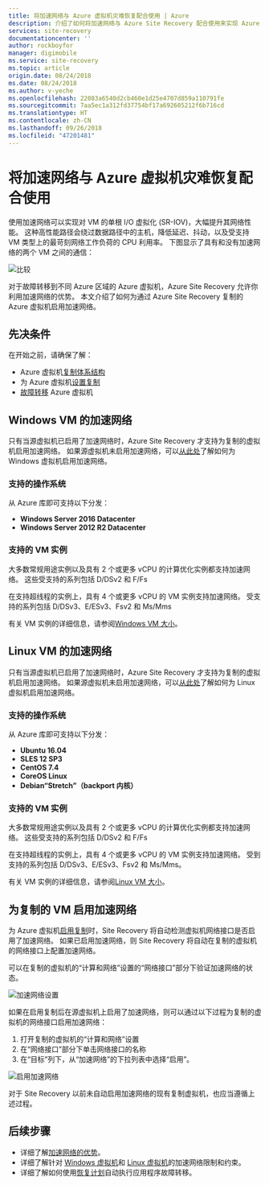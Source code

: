 ```yaml
---
title: 将加速网络与 Azure 虚拟机灾难恢复配合使用 | Azure
description: 介绍了如何将加速网络与 Azure Site Recovery 配合使用来实现 Azure 虚拟机灾难恢复
services: site-recovery
documentationcenter: ''
author: rockboyfor
manager: digimobile
ms.service: site-recovery
ms.topic: article
origin.date: 08/24/2018
ms.date: 08/24/2018
ms.author: v-yeche
ms.openlocfilehash: 22083a6540d2cb460e1d25e4707d859a110791fe
ms.sourcegitcommit: 7aa5ec1a312fd37754bf17a692605212f6b716cd
ms.translationtype: HT
ms.contentlocale: zh-CN
ms.lasthandoff: 09/26/2018
ms.locfileid: "47201481"
---
```

# <a name="accelerated-networking-with-azure-virtual-machine-disaster-recovery"></a>将加速网络与 Azure 虚拟机灾难恢复配合使用

使用加速网络可以实现对 VM 的单根 I/O 虚拟化 (SR-IOV)，大幅提升其网络性能。 这种高性能路径会绕过数据路径中的主机，降低延迟、抖动，以及受支持 VM 类型上的最苛刻网络工作负荷的 CPU 利用率。 下图显示了具有和没有加速网络的两个 VM 之间的通信：

![比较](./media/azure-vm-disaster-recovery-with-accelerated-networking/accelerated-networking-benefit.png)

对于故障转移到不同 Azure 区域的 Azure 虚拟机，Azure Site Recovery 允许你利用加速网络的优势。 本文介绍了如何为通过 Azure Site Recovery 复制的 Azure 虚拟机启用加速网络。

## <a name="prerequisites"></a>先决条件

在开始之前，请确保了解：
-   Azure 虚拟机[复制体系结构](azure-to-azure-architecture.md)
-   为 Azure 虚拟机[设置复制](azure-to-azure-tutorial-enable-replication.md)
-   [故障转移](azure-to-azure-tutorial-failover-failback.md) Azure 虚拟机

## <a name="accelerated-networking-with-windows-vms"></a>Windows VM 的加速网络

只有当源虚拟机已启用了加速网络时，Azure Site Recovery 才支持为复制的虚拟机启用加速网络。 如果源虚拟机未启用加速网络，可以[从此处](../virtual-network/create-vm-accelerated-networking-powershell.md#enable-accelerated-networking-on-existing-vms)了解如何为 Windows 虚拟机启用加速网络。

### <a name="supported-operating-systems"></a>支持的操作系统
从 Azure 库即可支持以下分发：
* **Windows Server 2016 Datacenter**
* **Windows Server 2012 R2 Datacenter**

### <a name="supported-vm-instances"></a>支持的 VM 实例
大多数常规用途实例以及具有 2 个或更多 vCPU 的计算优化实例都支持加速网络。  这些受支持的系列包括 D/DSv2 和 F/Fs

在支持超线程的实例上，具有 4 个或更多 vCPU 的 VM 实例支持加速网络。 受支持的系列包括 D/DSv3、E/ESv3、Fsv2 和 Ms/Mms

有关 VM 实例的详细信息，请参阅[Windows VM 大小](../virtual-machines/windows/sizes.md?toc=%2fvirtual-network%2ftoc.json)。

## <a name="accelerated-networking-with-linux-vms"></a>Linux VM 的加速网络

只有当源虚拟机已启用了加速网络时，Azure Site Recovery 才支持为复制的虚拟机启用加速网络。 如果源虚拟机未启用加速网络，可以[从此处](../virtual-network/create-vm-accelerated-networking-cli.md#enable-accelerated-networking-on-existing-vms)了解如何为 Linux 虚拟机启用加速网络。

### <a name="supported-operating-systems"></a>支持的操作系统
从 Azure 库即可支持以下分发：
* **Ubuntu 16.04**
* **SLES 12 SP3**
* **CentOS 7.4**
* **CoreOS Linux**
* **Debian“Stretch”（backport 内核）**

<!-- Not Available on * **RHEL 7.4**-->
<!-- Not Available on * **Oracle Linux 7.4**-->
### <a name="supported-vm-instances"></a>支持的 VM 实例
大多数常规用途实例以及具有 2 个或更多 vCPU 的计算优化实例都支持加速网络。  这些受支持的系列包括 D/DSv2 和 F/Fs

在支持超线程的实例上，具有 4 个或更多 vCPU 的 VM 实例支持加速网络。 受到支持的系列包括 D/DSv3、E/ESv3、Fsv2 和 Ms/Mms。

有关 VM 实例的详细信息，请参阅[Linux VM 大小](../virtual-machines/linux/sizes.md?toc=%2fvirtual-network%2ftoc.json)。

## <a name="enabling-accelerated-networking-for-replicated-vms"></a>为复制的 VM 启用加速网络

为 Azure 虚拟机[启用复制](azure-to-azure-tutorial-enable-replication.md)时，Site Recovery 将自动检测虚拟机网络接口是否启用了加速网络。 如果已启用加速网络，则 Site Recovery 将自动在复制的虚拟机的网络接口上配置加速网络。

可以在复制的虚拟机的“计算和网络”设置的“网络接口”部分下验证加速网络的状态。

![加速网络设置](./media/azure-vm-disaster-recovery-with-accelerated-networking/compute-network-accelerated-networking.png)

如果在启用复制后在源虚拟机上启用了加速网络，则可以通过以下过程为复制的虚拟机的网络接口启用加速网络：
1. 打开复制的虚拟机的“计算和网络”设置
2. 在“网络接口”部分下单击网络接口的名称
3. 在“目标”列下，从“加速网络”的下拉列表中选择“启用”。

![启用加速网络](./media/azure-vm-disaster-recovery-with-accelerated-networking/network-interface-accelerated-networking-enabled.png)

对于 Site Recovery 以前未自动启用加速网络的现有复制虚拟机，也应当遵循上述过程。

## <a name="next-steps"></a>后续步骤
- 详细了解[加速网络的优势](../virtual-network/create-vm-accelerated-networking-powershell.md#benefits)。
- 详细了解针对 [Windows 虚拟机](../virtual-network/create-vm-accelerated-networking-powershell.md#limitations-and-constraints)和 [Linux 虚拟机](../virtual-network/create-vm-accelerated-networking-cli.md#limitations-and-constraints)的加速网络限制和约束。
- 详细了解如何使用[恢复计划](site-recovery-create-recovery-plans.md)自动执行应用程序故障转移。

<!-- Update_Description: new articles on azure vm disaster recovery with accelerated networking -->
<!--ms.date: 09/30/2018-->
